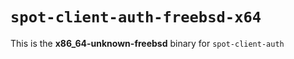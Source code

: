 # `spot-client-auth-freebsd-x64`

This is the **x86_64-unknown-freebsd** binary for `spot-client-auth`
